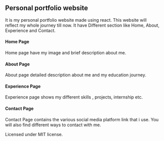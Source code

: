 ## Personal portfolio website

It is my personal portfolio website made using react.
This website will reflect my whole journey till now.
It have Different section like Home, About, Experience and Contact.

#### Home Page

Home page have my image and brief description about me.

#### About Page

About page detailed description about me and my education journey.

#### Experience  Page

Experience page shows my different skills , projects, internship etc.

#### Contact Page
Contact Page contains the various social media platform link that i use.
You will also find different ways to contact with me.


Licensed under MIT license.

